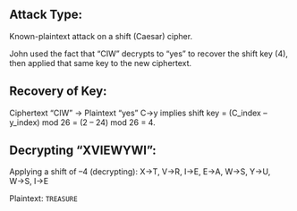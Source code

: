 ## Attack Type: 
Known-plaintext attack on a shift (Caesar) cipher.

John used the fact that “CIW” decrypts to “yes” to recover the shift key (4), then applied that same key to the new ciphertext.

## Recovery of Key:
Ciphertext “CIW” → Plaintext “yes”
C→y implies shift key = (C_index – y_index) mod 26 = (2 – 24) mod 26 = 4.

## Decrypting “XVIEWYWI”:
Applying a shift of –4 (decrypting):
X→T, V→R, I→E, E→A, W→S, Y→U, W→S, I→E

Plaintext: `TREASURE`